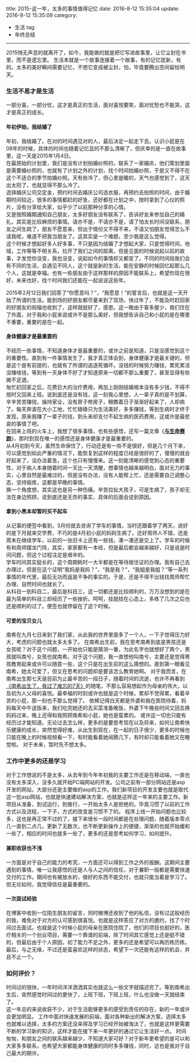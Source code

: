title: 2015-这一年，太多的事情值得记忆
date: 2016-8-12 15:35:04
update: 2016-8-12 15:35:09
category: 
- 生活
tag: 
- 年终总结
---
2015悄无声息的就离开了，如今，我能做的就是把它写进故事里，让它尘封在书里，而不是遗忘里。
生活本就是一个故事连接着一个故事，有的记忆犹新，有的。太多的美好瞬间需要记忆，不想它变成被尘封，怕，毕竟要腾出空间留给明天。
<!-- more -->
### 生活不易才是生活
一部分喜，一部分忧，这才是真正的生活，面对喜悦要笑，面对忧愁也不能哭，这才是真正的成长。

#### 年初伊始，我结婚了
年初，我结婚了。在对的时间遇见对的人，最后决定一起走下去。认识小屁是在08年的时候，具体的时间也随着记忆显的不那么清晰了，但庆幸的是一直在故事里，这一天是2015年1月4日。  
在最原始的计划里，我们是没有计划拍婚纱照的，联系了一家婚庆，他们策划里面是需要婚纱照的，也就有了计划之外的计划，找个时间拍婚纱照，于是又不得不在这个不适合的季节拍婚纱照。天有些冷了，但心里是暖的，天气也感觉到了，这天出太阳了，也就显得不那么冷了。  
选择婚庆公司交定金，预约时间去婚庆公司选衣服，再预约去拍照的时间，由于婚期时间较近，很多的事情都赶的好急，还好都在计划之中，按时拿到了心仪的照片，没有分享给大家，似乎少了以前那种分享的心情。  
又是按照婚期通知自己朋友，太多好朋友没有联系了，告诉好友来参加自己的婚礼，其实是比较麻烦的事情。请亦不是，不请亦不是，请了怕太长时间没联系，朋友之间生疏了，朋友不愿意来，但出于情份又不得不来，不请又怕朋友觉得怎么不请我呢，难道不把我当朋友了。这其实是一个难题，至少我是这么觉得。  
这个时候才想起好多人好多事，不只是因为结婚了才想起大家，只是觉得时间，地域，工作等等不明关系，拉开了我们之间的距离，但是见面的时候说起以前的故事，才发觉你没变，我也没变，说起如今的事情却又都变了，不同的时间段我们会有不同的生活，会遇见不同人，这个就是新的生活。能在安静的时候回忆起那么几个人，这就是幸福。也有一些朋友由于这样那样的原因不能联系上，希望你现在很好，未来也好，找个时间我们还能在一起说说这些年。  

2015年2月12日我们回答了“你愿意吗？”，“我愿意！”的誓言后，也就是这一天开始了所谓的生活。能到场的好朋友都尽量来到了现场，快过年了，不能及时赶回家的好朋友的祝福也收到了，这样就挺好了，感恩。这一晚由于客多屋少，我们住在了外面，对于我和小屁来说或许不是那么美好，但我想告诉自己和小屁的是在哪里不重要，重要的是在一起。  

#### 身体健康才是最重要的
不经历一些事情，不知道身体才是最重要的，或许之前是知道，只是没感觉到这个的重要性。直到有一件事情发生了，我才真正体会到，身体健康才是最关键的，但是这个是有前提的，也就有了所谓的追逐死循环。没钱的时候努力赚钱，累死累活没赚啥钱，等到有一天身体不好了才知道原来一切都不那么重要了，甚至显得有些微不足道。  
匆忙赶回家之后，花费巨大的治疗费用，再加上刚刚结婚根本没有多少钱，不得不按时又回来上班。说到底还是没有钱，这一刻我心里想，人一辈子真的是不划算，辛辛苦苦赚钱，操持家业，没有房子修房子，眼瞧着日子渐渐好起来了，人却病了。每天奔波在大小工地，忙忙碌碌只为生活美好，多多赚钱，等到生病时才终于发现，原来我赚了一辈子的钱，到头来却支付不起生病的医药费用，这或许是最悲哀的事情了吧。  
在回来上班的火车上，我想了很多事情，也有些感悟，还写一篇文章《[**与生命赛跑**](http://www.unofficial.cn/2015/11/11/Race-against-life/)》，那时到现在唯一的感悟还是身体健康才是最重要的。  
从4月初到今天，虽然生命保住了，行动还是有一些不是很好，但是几个月下来，可以感觉到如此严重的情况下，能恢复到这样的程度已经是很好的了，慢慢的就会好起来了，没办法着急，这个也只有慢慢来。这一刻能清晰的感觉到心态的重要性，对于病人本身随着时间一天比一天清醒，想事情也越来越明白，面对无力的事实，心里自然是最难过的，但是没有办法，没有人能帮上忙，还是需要自己调整心态，坚持锻炼，这都是早晚的事情。  
换一个角度想，其实这也是另一种伤痛。辛苦拉扯大孩子，可是生病了，孩子却无法在身边照顾，说到底还是无奈的事实，具体的后面会说到原因。  

#### 拿到小黑本却暂时买不起车
从记事的便签中看到，3月份就去咨询了学车的事情，当时还跟着学了两天，说好的是下月就来交学费，不巧的是4月初小屁的妈妈生病了。还好周师人不错，还是周末在继续学车，以前的一张旧卡上还有一些钱，凑一凑还是交上了。学车的时候有和周师摆龙门阵，其实，家家都有一本经，但是最后都会越来越好，只是说是时间问题，但这个过程注定是艰辛的。  
学车时间其实挺长的，这个周期耗时一大半都是在等待居住证的办理。我有自己去办理过，但是在这个证明“我妈是我妈？”，“我是我？”，“我姐是我姐？”等一系列事情的年代里，最后无功而返是不争的事实的。于是，还是不得不出钱找周师帮忙办理，自然时间也就长了。  
从科目一到科目二，最后是科目三，这一切都还是比较顺利的，万万没想到的是在最为简单的科目三却经历了一些挫折。呵呵，挂就挂在心态上，多练了几次之后也还是顺利的过了。便签也就停留在了这个时候。  
#### 可爱的宝贝女儿
南希在九月七日来到了我们家，从此我的世界里面多了一个人，一下子觉得压力好大，考虑的问题也就太多太多了。
在南希出生前，我在思考南希到底是男孩还是女孩呢？对于这个问题，一开始也只能是猜测一番，为此名字也就想好了两个，男孩就叫南兮，女孩也就南希。对于这个问题，我一直想他叫南兮，主要还是觉得男孩教育起来或许可以随意一些，这个只是在出生前的这么猜想的。直到第一眼看见南希，她太可爱了，但又在思考的问题却是要该怎么教育她啊。
对于我而言，在南希出生那七天是目前为止最辛苦的一段日子，随着时间的流逝，也许不再看到[《南希出生了，我过了难忘的7天》](http://www.unofficial.cn/2015/12/31/The-7-day-of-life/)的随笔，不那么容易想起作为母亲的伟大，以及初为人父母的喜悦。最幸福的时刻或许也就是这个时候，累却不觉得累，看着辛苦的小屁，那一刻也不那么觉得了。
依稀记得白天都是外婆和我在医院待着，妈妈每天中午送饭来，我们吃完她还的去买菜准备晚饭，外婆下午晚些时间又回去换妈妈过来，晚上还得和我照顾南希和小屁，她也是蛮累的。
或许这一切也只能有经历过才能知道。无论过去怎么样，更多的是要思考现在以及将来，如何让南希快乐健康的成长，突然觉得好难，从出生到现在，在一起的日子很少，更多的时候也只能在晚上的时候视频看一下，有时能看着她闹腾几下，有时却只能看着她又在睡觉啦。
对于未来，暂时先不想太多。

### 工作中更多的还是学习

对于工作想说的不是太多，从去年到今年年初我的主要工作还是在移动端，一直也没有太多深入，没多久就开始PC端网站的开发。公司之前有一部分网站还是asp开发的网站，大部分还是主要做的asp的工作。我们新项目的开发主要也就是取代这一批asp网站，也就是快速建站解决方案，也就是这样这一年来的主要工作。新项目从准备，到试运行，到推行，一开始太多人是拒绝的。毕竟习惯了以前的工作方式以及流程，一下子，方式的改变是习惯不了的。
程序上线一开始问题也比较多，这也是再正常不过的了，接下来很长一段时间都是在处理问题，随着版本零点几一直到二点几，更新了无数次，也不断更新操作上的便捷，渐渐的也就开始缓和一些了，相应的时间也就多一些了，更多的还是思考如何学习，如何提升。

#### 兼职收获也不浅
一方面是对于自己的能力的考究，一方面还可以得到工作之外的报酬。这期间主要遇到的事情，唯一让我感悟的还是人与人之间的信任，对于兼职一般都是需要快速交付的工作。期间也有被放水的，做好的东西不能交付，也就只能当着是学习了。但无论如何，我觉得信任是最重要的。

#### 一次面试经验
在博客中收到一位陌生朋友的留言，同时微博还收到了他的私信，没有过这般经历的我，难免对于对方的认可感到很喜悦。也就是这样答应了对方的邀约，找了个时间过去面试。也就是这个时候小屁的母亲在医院住院了，他们的项目也挺好的，医疗相关的一个创业项目，需要一个靠谱的前端，除了时间其它感觉上还是挺不错的，但最后由于个人原因，初了能力不足之外，更多的还是希望可以再历练历练。最后，与之无缘，不过还是蛮喜欢这样的状态，希望下一次还能有这样的机会，并且不止一个。

### 如何评价？
时间过的很快，一年时间洋洋洒洒其实也就这么一些文字就描述完了。等到南希出生后，突然感觉时间过的更快了，上班下班，下班上班，什么也没做一天就结束了。  
这一年总的来说收获不少，对于生活能够更多的感受到责任的存在，新的一年或许会更加明显。
工作中面对快速发展的前端，面对各种新出的解决方案，选择太多也就难以选择，太多的方案还没来得及学习已经开始被淘汰了，也就是这样更需要不断的学习新的知识，这样才能在接下来一年更好的通过它让生活好一点。
时间匆匆，和朋友之间的联系越来越少，不知道大家可好？对于新年更希望的是可以和大家多多联系，也希望大家都能身体健康的同时多多赚钱，同时，这也是我对于自己最大的期许。
